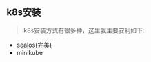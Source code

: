 ## k8s安装

> k8s安装方式有很多种，这里我主要安利如下:

- [sealos(完美)](http://store.lameleg.com?referrer=ysicing)
- minikube